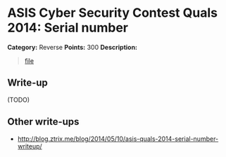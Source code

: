 # ASIS Cyber Security Contest Quals 2014: Serial number

**Category:** Reverse
**Points:** 300
**Description:**

> [file](re_300_75df11d547b3419c0da22b626b7e560e)

## Write-up

(TODO)

## Other write-ups

* <http://blog.ztrix.me/blog/2014/05/10/asis-quals-2014-serial-number-writeup/>
